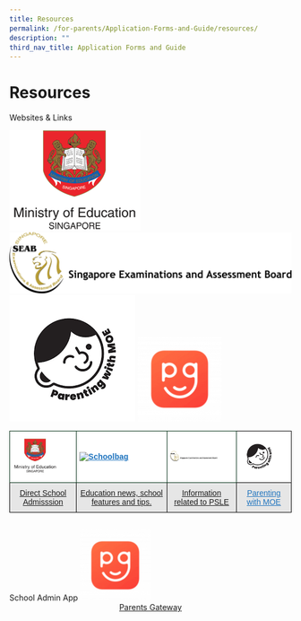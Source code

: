 ```yaml
---
title: Resources
permalink: /for-parents/Application-Forms-and-Guide/resources/
description: ""
third_nav_title: Application Forms and Guide
---
```

# **Resources**

Websites & Links

![](/images/moe-logo.png)
![](/images/seab_logo2.png)
![](/images/Parenting-with-MOE.png)
![](/images/PG-150x150.png)


<table style="border-collapse:collapse;border-spacing:0" class="tg"><thead><tr><th style="background-color:#FFF;border-color:#002d13;border-style:solid;border-width:1px;color:#248AE4;font-family:Arial, sans-serif;font-size:14px;font-weight:bold;overflow:hidden;padding:10px 5px;text-align:left;text-decoration:underline;vertical-align:middle;word-break:normal"><img src="/images/moe-logo.png" alt="Moe Logo" width="80" height="61"></th><th style="background-color:#FFF;border-color:#002d13;border-style:solid;border-width:1px;color:#1E73BE;font-family:Arial, sans-serif;font-size:14px;font-weight:bold;overflow:hidden;padding:10px 5px;text-align:left;text-decoration:underline;vertical-align:middle;word-break:normal"><img src="" alt="Schoolbag" width="71" height="21"></th><th style="background-color:#FFF;border-color:#002d13;border-style:solid;border-width:1px;color:#1E73BE;font-family:Arial, sans-serif;font-size:14px;font-weight:bold;overflow:hidden;padding:10px 5px;text-align:left;text-decoration:underline;vertical-align:middle;word-break:normal"><img src="/images/seab_logo2.png" alt="seab_logo2" width="84" height="18"></th><th style="background-color:#FFF;border-color:black;border-style:solid;border-width:1px;color:#1E73BE;font-family:Arial, sans-serif;font-size:14px;font-weight:normal;overflow:hidden;padding:10px 5px;text-align:left;text-decoration:underline;vertical-align:middle;word-break:normal"><img src="/images/Parenting-with-MOE.png" alt="Parenting With Moe" width="68" height="68"></th></tr></thead><tbody><tr><td style="background-color:#E6E6E6;border-color:black;border-style:solid;border-width:1px;color:#1E73BE;font-family:Arial, sans-serif;font-size:14px;overflow:hidden;padding:10px 5px;text-align:center;text-decoration:underline;vertical-align:top;word-break:normal"><a href="https://www.moe.gov.sg/secondary/dsa">Direct School Admisssion</a></td><td style="background-color:#E6E6E6;border-color:black;border-style:solid;border-width:1px;color:#1E73BE;font-family:Arial, sans-serif;font-size:14px;overflow:hidden;padding:10px 5px;text-align:center;text-decoration:underline;vertical-align:top;word-break:normal"><a href="https://www.schoolbag.edu.sg/">Education news, school features and tips.</a></td><td style="background-color:#E6E6E6;border-color:black;border-style:solid;border-width:1px;color:#1E73BE;font-family:Arial, sans-serif;font-size:14px;overflow:hidden;padding:10px 5px;text-align:center;text-decoration:underline;vertical-align:top;word-break:normal"><a href="https://www.seab.gov.sg/home/examinations/psle">Information related to PSLE</a></td><td style="background-color:#E6E6E6;border-color:black;border-style:solid;border-width:1px;color:#1E73BE;font-family:Arial, sans-serif;font-size:14px;overflow:hidden;padding:10px 5px;text-align:center;text-decoration:underline;vertical-align:top;word-break:normal"><a href="https://www.instagram.com/parentingwith.moesg/?hl=en"><span style="text-decoration:underline;color:#1E73BE;background-color:transparent">Parenting with MOE</span></a></td></tr></tbody></table>
<br>
School Admin App
<img src="images/PG-150x150.png" style="width:25%">
<center><a href="https://pg.moe.edu.sg/">Parents Gateway</a></center>